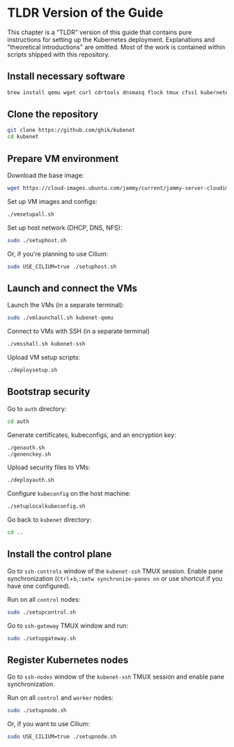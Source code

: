 # TLDR Version of the Guide

This chapter is a "TLDR" version of this guide that contains pure instructions for setting up the Kubernetes
deployment. Explanations and "theoretical introductions" are omitted. Most of the work is contained within
scripts shipped with this repository.

## Install necessary software

```bash
brew install qemu wget curl cdrtools dnsmasq flock tmux cfssl kubernetes-cli helm
```

## Clone the repository

```bash
git clone https://github.com/ghik/kubenet
cd kubenet
```

## Prepare VM environment

Download the base image:

```bash
wget https://cloud-images.ubuntu.com/jammy/current/jammy-server-cloudimg-arm64.img
```

Set up VM images and configs:

```bash
./vmsetupall.sh
```

Set up host network (DHCP, DNS, NFS):

```bash
sudo ./setuphost.sh
```

Or, if you're planning to use Cilium:

```bash
sudo USE_CILIUM=true ./setuphost.sh
```

## Launch and connect the VMs

Launch the VMs (in a separate terminal):

```bash
sudo ./vmlaunchall.sh kubenet-qemu
```

Connect to VMs with SSH (in a separate terminal)

```bash
./vmsshall.sh kubenet-ssh
```

Upload VM setup scripts:

```bash
./deploysetup.sh
```

## Bootstrap security

Go to `auth` directory:

```bash
cd auth
```

Generate certificates, kubeconfigs, and an encryption key:

```bash
./genauth.sh
./genenckey.sh
```

Upload security files to VMs:

```bash
./deployauth.sh
```

Configure `kubeconfig` on the host machine:

```bash
./setuplocalkubeconfig.sh
```

Go back to `kubenet` directory:

```bash
cd ..
```

## Install the control plane

Go to `ssh-controls` window of the `kubenet-ssh` TMUX session.
Enable pane synchronization (`Ctrl`+`b`,`:setw synchronize-panes on` or use shortcut if you have one configured).

Run on all `control` nodes:

```bash
sudo ./setupcontrol.sh
```

Go to `ssh-gateway` TMUX window and run:

```bash
sudo ./setupgateway.sh
```

## Register Kubernetes nodes

Go to `ssh-nodes` window of the `kubenet-ssh` TMUX session and enable pane synchronization.

Run on all `control` and `worker` nodes:

```bash
sudo ./setupnode.sh
```

Or, if you want to use Cilium:

```bash
sudo USE_CILIUM=true ./setupnode.sh
```

